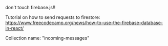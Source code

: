 don't touch firebase.js!!


Tutorial on how to send requests to firestore:
https://www.freecodecamp.org/news/how-to-use-the-firebase-database-in-react/

Collection name: "incoming-messages"